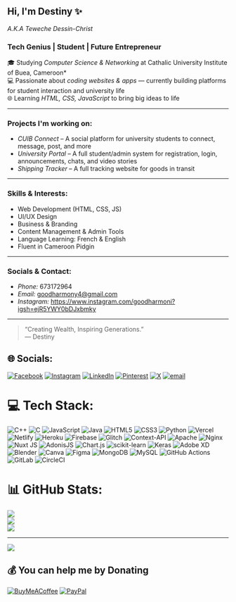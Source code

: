 ## Hi, I'm Destiny ✨  
*A.K.A Teweche Dessin-Christ*

### Tech Genius | Student | Future Entrepreneur

🎓 Studying *Computer Science & Networking* at Cathalic University Institute of Buea, Cameroon*  
💻 Passionate about *coding websites & apps* — currently building platforms for student interaction and university life  
🌐 Learning *HTML, CSS, JavaScript* to bring big ideas to life  
  
---

### Projects I'm working on:
- *CUIB Connect* – A social platform for university students to connect, message, post, and more  
- *University Portal* – A full student/admin system for registration, login, announcements, chats, and video stories  
- *Shipping Tracker* – A full tracking website for goods in transit    
---

### Skills & Interests:
- Web Development (HTML, CSS, JS)  
- UI/UX Design  
- Business & Branding  
- Content Management & Admin Tools  
- Language Learning: French & English 
- Fluent in Cameroon Pidgin  

---

### Socials & Contact:
- *Phone:* 673172964  
- *Email:* goodharmony4@gmail.com  
- *Instagram:* https://www.instagram.com/goodharmoni?igsh=ejR5YWY0bDJxbmky

---

> “Creating Wealth, Inspiring Generations.”  
> — Destiny

<!-- Optional GitHub stats -->
<!--
![Destiny's GitHub stats](https://github-readme-stats.vercel.app/api?username=your-username&show_icons=true&theme=tokyonight)
-->

## 🌐 Socials:
[![Facebook](https://img.shields.io/badge/Facebook-%231877F2.svg?logo=Facebook&logoColor=white)](https://facebook.com/https://www.facebook.com/?ref=homescreenpwa) [![Instagram](https://img.shields.io/badge/Instagram-%23E4405F.svg?logo=Instagram&logoColor=white)](https://instagram.com/https://www.instagram.com/goodharmoni?igsh=ejR5YWY0bDJxbmky) [![LinkedIn](https://img.shields.io/badge/LinkedIn-%230077B5.svg?logo=linkedin&logoColor=white)](https://linkedin.com/in/https://www.linkedin.com/in/teweche-destiny-85b14427b/) [![Pinterest](https://img.shields.io/badge/Pinterest-%23E60023.svg?logo=Pinterest&logoColor=white)](https://pinterest.com/https://www.pinterest.com/goodharmony4/) [![X](https://img.shields.io/badge/X-black.svg?logo=X&logoColor=white)](https://x.com/https://x.com/goodharmony7) [![email](https://img.shields.io/badge/Email-D14836?logo=gmail&logoColor=white)](mailto:tewechep@gmail.com) 

# 💻 Tech Stack:
![C++](https://img.shields.io/badge/c++-%2300599C.svg?style=for-the-badge&logo=c%2B%2B&logoColor=white) ![C](https://img.shields.io/badge/c-%2300599C.svg?style=for-the-badge&logo=c&logoColor=white) ![JavaScript](https://img.shields.io/badge/javascript-%23323330.svg?style=for-the-badge&logo=javascript&logoColor=%23F7DF1E) ![Java](https://img.shields.io/badge/java-%23ED8B00.svg?style=for-the-badge&logo=openjdk&logoColor=white) ![HTML5](https://img.shields.io/badge/html5-%23E34F26.svg?style=for-the-badge&logo=html5&logoColor=white) ![CSS3](https://img.shields.io/badge/css3-%231572B6.svg?style=for-the-badge&logo=css3&logoColor=white) ![Python](https://img.shields.io/badge/python-3670A0?style=for-the-badge&logo=python&logoColor=ffdd54) ![Vercel](https://img.shields.io/badge/vercel-%23000000.svg?style=for-the-badge&logo=vercel&logoColor=white) ![Netlify](https://img.shields.io/badge/netlify-%23000000.svg?style=for-the-badge&logo=netlify&logoColor=#00C7B7) ![Heroku](https://img.shields.io/badge/heroku-%23430098.svg?style=for-the-badge&logo=heroku&logoColor=white) ![Firebase](https://img.shields.io/badge/firebase-%23039BE5.svg?style=for-the-badge&logo=firebase) ![Glitch](https://img.shields.io/badge/glitch-%233333FF.svg?style=for-the-badge&logo=glitch&logoColor=white) ![Context-API](https://img.shields.io/badge/Context--Api-000000?style=for-the-badge&logo=react) ![Apache](https://img.shields.io/badge/apache-%23D42029.svg?style=for-the-badge&logo=apache&logoColor=white) ![Nginx](https://img.shields.io/badge/nginx-%23009639.svg?style=for-the-badge&logo=nginx&logoColor=white) ![Nuxt JS](https://img.shields.io/badge/Nuxt-002E3B?style=for-the-badge&logo=nuxt.js&logoColor=#00DC82) ![AdonisJS](https://img.shields.io/badge/adonisjs-%23220052.svg?style=for-the-badge&logo=adonisjs&logoColor=white) ![Chart.js](https://img.shields.io/badge/chart.js-F5788D.svg?style=for-the-badge&logo=chart.js&logoColor=white) ![scikit-learn](https://img.shields.io/badge/scikit--learn-%23F7931E.svg?style=for-the-badge&logo=scikit-learn&logoColor=white) ![Keras](https://img.shields.io/badge/Keras-%23D00000.svg?style=for-the-badge&logo=Keras&logoColor=white) ![Adobe XD](https://img.shields.io/badge/Adobe%20XD-470137?style=for-the-badge&logo=Adobe%20XD&logoColor=#FF61F6) ![Blender](https://img.shields.io/badge/blender-%23F5792A.svg?style=for-the-badge&logo=blender&logoColor=white) ![Canva](https://img.shields.io/badge/Canva-%2300C4CC.svg?style=for-the-badge&logo=Canva&logoColor=white) ![Figma](https://img.shields.io/badge/figma-%23F24E1E.svg?style=for-the-badge&logo=figma&logoColor=white) ![MongoDB](https://img.shields.io/badge/MongoDB-%234ea94b.svg?style=for-the-badge&logo=mongodb&logoColor=white) ![MySQL](https://img.shields.io/badge/mysql-4479A1.svg?style=for-the-badge&logo=mysql&logoColor=white) ![GitHub Actions](https://img.shields.io/badge/github%20actions-%232671E5.svg?style=for-the-badge&logo=githubactions&logoColor=white) ![GitLab](https://img.shields.io/badge/gitlab-%23181717.svg?style=for-the-badge&logo=gitlab&logoColor=white) ![CircleCI](https://img.shields.io/badge/circleci-%23161616.svg?style=for-the-badge&logo=circleci&logoColor=white)
# 📊 GitHub Stats:
![](https://github-readme-stats.vercel.app/api?username=Destiny-Pride&theme=merko&hide_border=false&include_all_commits=false&count_private=false)<br/>
![](https://nirzak-streak-stats.vercel.app/?user=Destiny-Pride&theme=merko&hide_border=false)<br/>
![](https://github-readme-stats.vercel.app/api/top-langs/?username=Destiny-Pride&theme=merko&hide_border=false&include_all_commits=false&count_private=false&layout=compact)

---
[![](https://visitcount.itsvg.in/api?id=Destiny-Pride&icon=0&color=0)](https://visitcount.itsvg.in)

  ## 💰 You can help me by Donating
  [![BuyMeACoffee](https://img.shields.io/badge/Buy%20Me%20a%20Coffee-ffdd00?style=for-the-badge&logo=buy-me-a-coffee&logoColor=black)](https://buymeacoffee.com/goodharmony4@gmail.com) [![PayPal](https://img.shields.io/badge/PayPal-00457C?style=for-the-badge&logo=paypal&logoColor=white)](https://paypal.me/goodharmony4@gmail.com) 

  
<!-- Proudly created with GPRM ( https://gprm.itsvg.in ) -->
